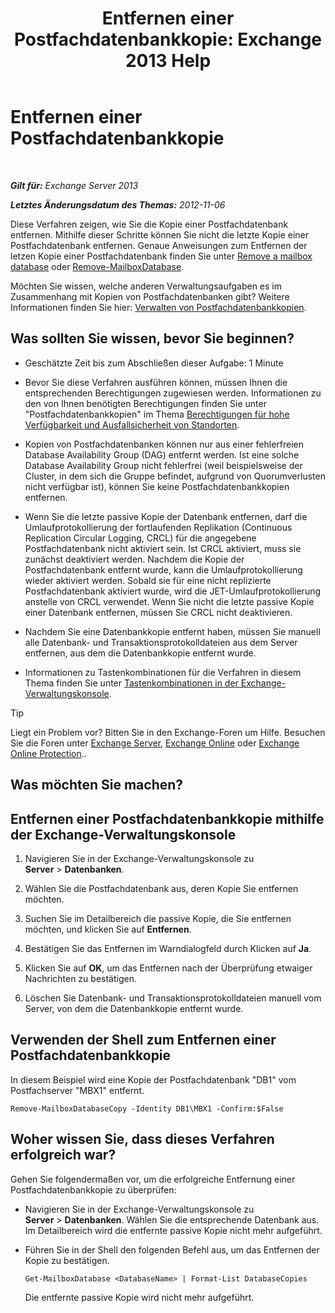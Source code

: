 ﻿---
title: 'Entfernen einer Postfachdatenbankkopie: Exchange 2013 Help'
TOCTitle: Entfernen einer Postfachdatenbankkopie
ms:assetid: 99fecdde-b158-4dfc-9ca7-ff7c0ada7819
ms:mtpsurl: https://technet.microsoft.com/de-de/library/Dd298164(v=EXCHG.150)
ms:contentKeyID: 50476297
ms.date: 05/22/2018
mtps_version: v=EXCHG.150
ms.translationtype: MT
---

# Entfernen einer Postfachdatenbankkopie

 

_**Gilt für:** Exchange Server 2013_

_**Letztes Änderungsdatum des Themas:** 2012-11-06_

Diese Verfahren zeigen, wie Sie die Kopie einer Postfachdatenbank entfernen. Mithilfe dieser Schritte können Sie nicht die letzte Kopie einer Postfachdatenbank entfernen. Genaue Anweisungen zum Entfernen der letzen Kopie einer Postfachdatenbank finden Sie unter [Remove a mailbox database](manage-mailbox-databases-in-exchange-2013-exchange-2013-help.md) oder [Remove-MailboxDatabase](https://technet.microsoft.com/de-de/library/aa997931\(v=exchg.150\)).

Möchten Sie wissen, welche anderen Verwaltungsaufgaben es im Zusammenhang mit Kopien von Postfachdatenbanken gibt? Weitere Informationen finden Sie hier: [Verwalten von Postfachdatenbankkopien](managing-mailbox-database-copies-exchange-2013-help.md).

## Was sollten Sie wissen, bevor Sie beginnen?

  - Geschätzte Zeit bis zum Abschließen dieser Aufgabe: 1 Minute

  - Bevor Sie diese Verfahren ausführen können, müssen Ihnen die entsprechenden Berechtigungen zugewiesen werden. Informationen zu den von Ihnen benötigten Berechtigungen finden Sie unter "Postfachdatenbankkopien" im Thema [Berechtigungen für hohe Verfügbarkeit und Ausfallsicherheit von Standorten](high-availability-and-site-resilience-permissions-exchange-2013-help.md).

  - Kopien von Postfachdatenbanken können nur aus einer fehlerfreien Database Availability Group (DAG) entfernt werden. Ist eine solche Database Availability Group nicht fehlerfrei (weil beispielsweise der Cluster, in dem sich die Gruppe befindet, aufgrund von Quorumverlusten nicht verfügbar ist), können Sie keine Postfachdatenbankkopien entfernen.

  - Wenn Sie die letzte passive Kopie der Datenbank entfernen, darf die Umlaufprotokollierung der fortlaufenden Replikation (Continuous Replication Circular Logging, CRCL) für die angegebene Postfachdatenbank nicht aktiviert sein. Ist CRCL aktiviert, muss sie zunächst deaktiviert werden. Nachdem die Kopie der Postfachdatenbank entfernt wurde, kann die Umlaufprotokollierung wieder aktiviert werden. Sobald sie für eine nicht replizierte Postfachdatenbank aktiviert wurde, wird die JET-Umlaufprotokollierung anstelle von CRCL verwendet. Wenn Sie nicht die letzte passive Kopie einer Datenbank entfernen, müssen Sie CRCL nicht deaktivieren.

  - Nachdem Sie eine Datenbankkopie entfernt haben, müssen Sie manuell alle Datenbank- und Transaktionsprotokolldateien aus dem Server entfernen, aus dem die Datenbankkopie entfernt wurde.

  - Informationen zu Tastenkombinationen für die Verfahren in diesem Thema finden Sie unter [Tastenkombinationen in der Exchange-Verwaltungskonsole](keyboard-shortcuts-in-the-exchange-admin-center-exchange-online-protection-help.md).


> [!TIP]
> Liegt ein Problem vor? Bitten Sie in den Exchange-Foren um Hilfe. Besuchen Sie die Foren unter <A href="https://go.microsoft.com/fwlink/p/?linkid=60612">Exchange Server</A>, <A href="https://go.microsoft.com/fwlink/p/?linkid=267542">Exchange Online</A> oder <A href="https://go.microsoft.com/fwlink/p/?linkid=285351">Exchange Online Protection</A>..



## Was möchten Sie machen?

## Entfernen einer Postfachdatenbankkopie mithilfe der Exchange-Verwaltungskonsole

1.  Navigieren Sie in der Exchange-Verwaltungskonsole zu **Server** \> **Datenbanken**.

2.  Wählen Sie die Postfachdatenbank aus, deren Kopie Sie entfernen möchten.

3.  Suchen Sie im Detailbereich die passive Kopie, die Sie entfernen möchten, und klicken Sie auf **Entfernen**.

4.  Bestätigen Sie das Entfernen im Warndialogfeld durch Klicken auf **Ja**.

5.  Klicken Sie auf **OK**, um das Entfernen nach der Überprüfung etwaiger Nachrichten zu bestätigen.

6.  Löschen Sie Datenbank- und Transaktionsprotokolldateien manuell vom Server, von dem die Datenbankkopie entfernt wurde.

## Verwenden der Shell zum Entfernen einer Postfachdatenbankkopie

In diesem Beispiel wird eine Kopie der Postfachdatenbank "DB1" vom Postfachserver "MBX1" entfernt.

    Remove-MailboxDatabaseCopy -Identity DB1\MBX1 -Confirm:$False

## Woher wissen Sie, dass dieses Verfahren erfolgreich war?

Gehen Sie folgendermaßen vor, um die erfolgreiche Entfernung einer Postfachdatenbankkopie zu überprüfen:

  - Navigieren Sie in der Exchange-Verwaltungskonsole zu **Server** \> **Datenbanken**. Wählen Sie die entsprechende Datenbank aus. Im Detailbereich wird die entfernte passive Kopie nicht mehr aufgeführt.

  - Führen Sie in der Shell den folgenden Befehl aus, um das Entfernen der Kopie zu bestätigen.
    
        Get-MailboxDatabase <DatabaseName> | Format-List DatabaseCopies
    
    Die entfernte passive Kopie wird nicht mehr aufgeführt.

